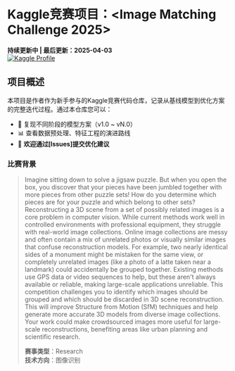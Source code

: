 # Kaggle竞赛项目：<Image Matching Challenge 2025> 

**持续更新中 | 最后更新：2025-04-03**  
[![Kaggle Profile](https://img.shields.io/badge/Kaggle-Profile-blue?logo=kaggle)](https://www.kaggle.com/yourprofile)

## 项目概述
本项目是作者作为新手参与的Kaggle竞赛代码仓库，记录从基线模型到优化方案的完整迭代过程。通过本仓库您可以：
- 🚀 复现不同阶段的模型方案（v1.0 ~ vN.0）
- 📊 查看数据预处理、特征工程的演进路线
- 🤝 ​**欢迎通过[Issues]提交优化建议**

### 比赛背景
> Imagine sitting down to solve a jigsaw puzzle. But when you open the box, you discover that your pieces have been jumbled together with more pieces from other puzzle sets! How do you determine which pieces are for your puzzle and which belong to other sets?
Reconstructing a 3D scene from a set of possibly related images is a core problem in computer vision. While current methods work well in controlled environments with professional equipment, they struggle with real-world image collections.
Online image collections are messy and often contain a mix of unrelated photos or visually similar images that confuse reconstruction models. For example, two nearly identical sides of a monument might be mistaken for the same view, or completely unrelated images (like a photo of a latte taken near a landmark) could accidentally be grouped together. Existing methods use GPS data or video sequences to help, but these aren't always available or reliable, making large-scale applications unreliable.
This competition challenges you to identify which images should be grouped and which should be discarded in 3D scene reconstruction. This will improve Structure from Motion (SfM) techniques and help generate more accurate 3D models from diverse image collections.
Your work could make crowdsourced images more useful for large-scale reconstructions, benefiting areas like urban planning and scientific research.
> 
> ​**赛事类型**：Research       
> ​**技术方向**：图像识别

